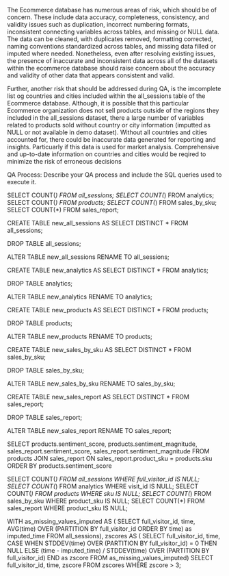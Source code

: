 <!-- What are your risk areas? Identify and describe them. -->

The Ecommerce database has numerous areas of risk, which should be of concern. These include data accuracy, completeness, consistency, and validity issues such as duplication, incorrect numbering formats, inconsistent connecting variables across tables, and missing or NULL data. The data can be cleaned, with duplicates removed, formatting corrected, naming conventions standardized across tables, and missing data filled or imputed where needed. Nonetheless, even after resolving existing issues, the presence of inaccurate and inconsistent data across all of the datasets within the ecommerce database should raise concern about the accuracy and validity of other data that appears consistent and valid. 

Further, another risk that should be addressed during QA, is the imcomplete list og countries and cities included within the all_sessions table of the Ecommerce database. Although, it is possible that this particular Ecommerce organization does not sell products outside of the regions they included in the all_sessions dataset, there a large number of variables related to products sold without country or city information (imputted as NULL or not available in demo dataset). Without all countries and cities accounted for, there could be inaccurate data generated for reporting and insights. Particuarly if this data is used for market analysis. Comprehensive and up-to-date information on countries and cities would be reqired to minimize the risk of erroneous decisions 

QA Process:
Describe your QA process and include the SQL queries used to execute it.

<!-- The QA process overlaps with the data cleaning process, in that it aims to ensure that data is accurate, consistent, and complete. Although, some of these codes have been ran during the data cleaning process, they have been broken down into some steps below. -->

<!-- Check number of records to make sure that all expected data is there. -->

SELECT COUNT(*) FROM all_sessions;
SELECT COUNT(*) FROM analytics;
SELECT COUNT(*) FROM products;
SELECT COUNT(*) FROM sales_by_sku;
SELECT COUNT(*) FROM sales_report;

<!-- Check for duplicate records in each table to ensure that data is not duplicated. This was completed during the data cleaning phase, using a 3-step query.  -->

CREATE TABLE new_all_sessions AS
SELECT DISTINCT * FROM all_sessions;

DROP TABLE all_sessions;

ALTER TABLE new_all_sessions RENAME TO all_sessions;


CREATE TABLE new_analytics AS
SELECT DISTINCT * FROM analytics;

DROP TABLE analytics;

ALTER TABLE new_analytics RENAME TO analytics;


CREATE TABLE new_products AS
SELECT DISTINCT * FROM products;

DROP TABLE products;

ALTER TABLE new_products RENAME TO products;


CREATE TABLE new_sales_by_sku AS
SELECT DISTINCT * FROM sales_by_sku;

DROP TABLE sales_by_sku;

ALTER TABLE new_sales_by_sku RENAME TO sales_by_sku;


CREATE TABLE new_sales_report AS
SELECT DISTINCT * FROM sales_report;

DROP TABLE sales_report;

ALTER TABLE new_sales_report RENAME TO sales_report;

<!-- I further compared data across tables, where there were similar variable names that were not associated with the primary key ().  -->

SELECT products.sentiment_score, products.sentiment_magnitude, 
sales_report.sentiment_score, sales_report.sentiment_magnitude
FROM products
JOIN sales_report ON sales_report.product_sku = products.sku
ORDER BY products.sentiment_score

<!-- Identify missing values within each table, and ensure that all required data is present (i.e. ID numbers): -->

SELECT COUNT(*) FROM all_sessions WHERE full_visitor_id IS NULL;
SELECT COUNT(*) FROM analytics WHERE visit_id IS NULL;
SELECT COUNT(*) FROM products WHERE sku IS NULL;
SELECT COUNT(*) FROM sales_by_sku WHERE product_sku IS NULL;
SELECT COUNT(*) FROM sales_report WHERE product_sku IS NULL;

<!-- Check for outliers within the data, that are 3 standard deviations away from the average. One example query is included below, however, this would need to be completed for all integers within each table.  -->

WITH as_missing_values_imputed AS (
  SELECT full_visitor_id, 
         time, 
         AVG(time) OVER (PARTITION BY full_visitor_id ORDER BY time) as imputed_time
  FROM all_sessions),
zscores AS (
  SELECT full_visitor_id,
         time,
         CASE 
           WHEN STDDEV(time) OVER (PARTITION BY full_visitor_id) = 0 THEN NULL 
           ELSE (time - imputed_time) / STDDEV(time) OVER (PARTITION BY full_visitor_id) 
         END as zscore
  FROM as_missing_values_imputed)
SELECT full_visitor_id, time, zscore
FROM zscores
WHERE zscore > 3;

<!-- Unidentified outliers can skew analysis results, which can lead to incorrect conclusions. However, duplicates can create bias within analysis results, and also lead to correct conclusions. What step you take first, should be determined by the overall goals of analysis. However, if removing outliers prior to duplicates, a further check for outliers needs to be completed after duplicates are removed. This is because the central mean that standard deviations are based on will have changed.   -->